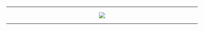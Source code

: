 <hr>
<p align="center">
  <img src="https://raw.githubusercontent.com/Bitty-cf/.github/main/GitHubBanner.svg"/>
</p>
<hr>

